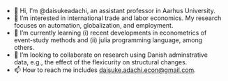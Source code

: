 - 👋 Hi, I’m @daisukeadachi, an assistant professor in Aarhus University.
- 👀 I’m interested in international trade and labor economics. My research focuses on automation, globalization, and employment.
- 🌱 I’m currently learning (i) recent developments in econometrics of event-study methods and (ii) julia programming language, among others.
- 💞️ I’m looking to collaborate on research using Danish adminstrative data, e.g., the effect of the flexicurity on structural changes.
- 📫 How to reach me includes daisuke.adachi.econ@gmail.com.

<!---
daisukeadachi/daisukeadachi is a ✨ special ✨ repository because its `README.md` (this file) appears on your GitHub profile.
You can click the Preview link to take a look at your changes.
--->
